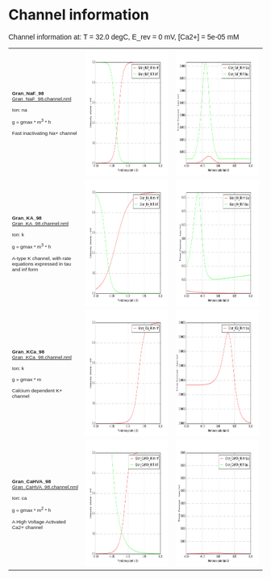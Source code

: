 Channel information
===================
    
<p style="font-family:arial">Channel information at: T = 32.0 degC, E_rev = 0 mV, [Ca2+] = 5e-05 mM</p>

<table>
    <tr>
<td width="130px">
            <p style="font-size:70%;font-family:arial"><b>Gran_NaF_98</b><br/>
            <a href="../Gran_NaF_98.channel.nml">Gran_NaF_98.channel.nml</a><br/><br/>
            Ion: na<br/><br/>
            g = gmax * m<sup>3</sup> * h <br/><br/>
            Fast inactivating Na+ channel<br/></p>
</td>
<td>
<a href="Gran_NaF_98.inf.png"><img alt="Gran_NaF_98 steady state" src="Gran_NaF_98.inf.png" height="250"/></a>
</td>
<td>
<a href="Gran_NaF_98.tau.png"><img alt="Gran_NaF_98 time course" src="Gran_NaF_98.tau.png" height="250"/></a>
</td>
</tr>
    <tr>
<td width="130px">
            <p style="font-size:70%;font-family:arial"><b>Gran_KA_98</b><br/>
            <a href="../Gran_KA_98.channel.nml">Gran_KA_98.channel.nml</a><br/><br/>
            Ion: k<br/><br/>
            g = gmax * m<sup>3</sup> * h <br/><br/>
            A-type K channel, with rate equations expressed in tau and inf form<br/></p>
</td>
<td>
<a href="Gran_KA_98.inf.png"><img alt="Gran_KA_98 steady state" src="Gran_KA_98.inf.png" height="250"/></a>
</td>
<td>
<a href="Gran_KA_98.tau.png"><img alt="Gran_KA_98 time course" src="Gran_KA_98.tau.png" height="250"/></a>
</td>
</tr>
    <tr>
<td width="130px">
            <p style="font-size:70%;font-family:arial"><b>Gran_KCa_98</b><br/>
            <a href="../Gran_KCa_98.channel.nml">Gran_KCa_98.channel.nml</a><br/><br/>
            Ion: k<br/><br/>
            g = gmax * m <br/><br/>
            Calcium dependent K+ channel<br/></p>
</td>
<td>
<a href="Gran_KCa_98.inf.png"><img alt="Gran_KCa_98 steady state" src="Gran_KCa_98.inf.png" height="250"/></a>
</td>
<td>
<a href="Gran_KCa_98.tau.png"><img alt="Gran_KCa_98 time course" src="Gran_KCa_98.tau.png" height="250"/></a>
</td>
</tr>
    <tr>
<td width="130px">
            <p style="font-size:70%;font-family:arial"><b>Gran_CaHVA_98</b><br/>
            <a href="../Gran_CaHVA_98.channel.nml">Gran_CaHVA_98.channel.nml</a><br/><br/>
            Ion: ca<br/><br/>
            g = gmax * m<sup>2</sup> * h <br/><br/>
            A High Voltage Activated Ca2+ channel<br/></p>
</td>
<td>
<a href="Gran_CaHVA_98.inf.png"><img alt="Gran_CaHVA_98 steady state" src="Gran_CaHVA_98.inf.png" height="250"/></a>
</td>
<td>
<a href="Gran_CaHVA_98.tau.png"><img alt="Gran_CaHVA_98 time course" src="Gran_CaHVA_98.tau.png" height="250"/></a>
</td>
</tr>
</table>

